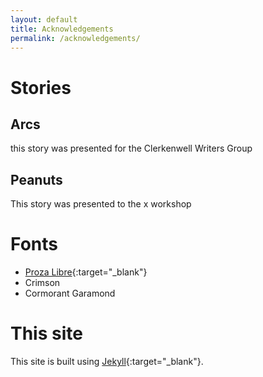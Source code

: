 ```yaml
---
layout: default
title: Acknowledgements
permalink: /acknowledgements/
---
```


# Stories

## Arcs
this story was presented for the Clerkenwell Writers Group

## Peanuts
This story was presented to the x workshop

# Fonts

* [Proza Libre](http://bureauroffa.com/about-proza-libre){:target="_blank"}
* Crimson
* Cormorant Garamond

# This site
This site is built using [Jekyll](https://jekyllrb.com/){:target="_blank"}.

